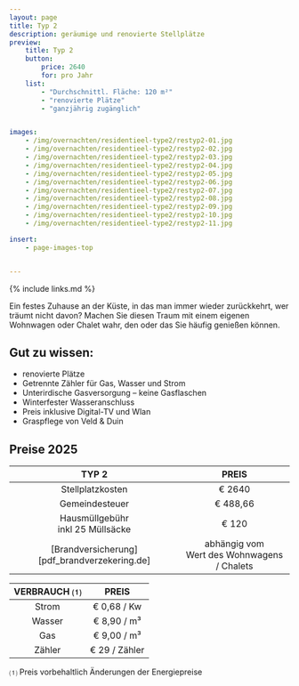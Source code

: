 ```yaml
---
layout: page
title: Typ 2
description: geräumige und renovierte Stellplätze
preview:
    title: Typ 2
    button:
        price: 2640
        for: pro Jahr
    list:
        - "Durchschnittl. Fläche: 120 m²"
        - "renovierte Plätze"
        - "ganzjährig zugänglich"


images:
    - /img/overnachten/residentieel-type2/restyp2-01.jpg
    - /img/overnachten/residentieel-type2/restyp2-02.jpg
    - /img/overnachten/residentieel-type2/restyp2-03.jpg
    - /img/overnachten/residentieel-type2/restyp2-04.jpg
    - /img/overnachten/residentieel-type2/restyp2-05.jpg
    - /img/overnachten/residentieel-type2/restyp2-06.jpg
    - /img/overnachten/residentieel-type2/restyp2-07.jpg
    - /img/overnachten/residentieel-type2/restyp2-08.jpg
    - /img/overnachten/residentieel-type2/restyp2-09.jpg
    - /img/overnachten/residentieel-type2/restyp2-10.jpg
    - /img/overnachten/residentieel-type2/restyp2-11.jpg

insert:
    - page-images-top


---
```


{% include links.md %}

Ein festes Zuhause an der Küste, in das man immer wieder zurückkehrt, wer träumt nicht davon? Machen Sie diesen Traum mit einem eigenen Wohnwagen oder Chalet wahr, den oder das Sie häufig genießen können.


## Gut zu wissen:

- renovierte Plätze
- Getrennte Zähler für Gas, Wasser und Strom
- Unterirdische Gasversorgung – keine Gasflaschen
- Winterfester Wasseranschluss
- Preis inklusive Digital-TV und Wlan
- Graspflege von Veld & Duin


## Preise 2025

TYP 2                                          |PREIS                               |
:---------------------------------------------:|:----------------------------------:|
Stellplatzkosten                               | € 2640
Gemeindesteuer                                 | € 488,66
Hausmüllgebühr<br>inkl 25 Müllsäcke<br>        | € 120
 [Brandversicherung][pdf_brandverzekering.de]  | abhängig vom <br>Wert des Wohnwagens / Chalets

VERBRAUCH ⑴           |PREIS          |
:--------------------:|:-------------:|
Strom                 | € 0,68 / Kw        
Wasser                | € 8,90 / m³
Gas                   | € 9,00 / m³
Zähler                | € 29 / Zähler

⑴ Preis vorbehaltlich Änderungen der Energiepreise

